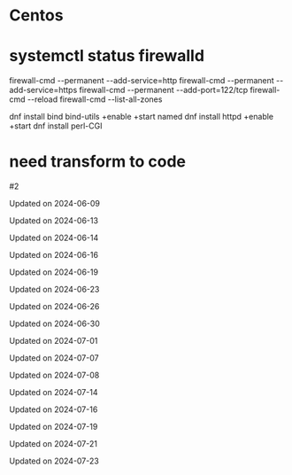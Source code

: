 # Centos

# systemctl status firewalld
firewall-cmd --permanent --add-service=http
firewall-cmd --permanent --add-service=https
firewall-cmd --permanent --add-port=122/tcp
firewall-cmd --reload
firewall-cmd --list-all-zones

dnf install bind bind-utils +enable +start named
dnf install httpd +enable +start
dnf install perl-CGI

# need transform to code

#2


Updated on 2024-06-09

Updated on 2024-06-13

Updated on 2024-06-14

Updated on 2024-06-16

Updated on 2024-06-19

Updated on 2024-06-23

Updated on 2024-06-26

Updated on 2024-06-30

Updated on 2024-07-01

Updated on 2024-07-07

Updated on 2024-07-08

Updated on 2024-07-14

Updated on 2024-07-16

Updated on 2024-07-19

Updated on 2024-07-21

Updated on 2024-07-23